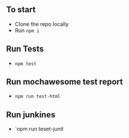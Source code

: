 ## To start
- Clone the repo locally
- Run `npm i`

## Run Tests
- `npm test`

## Run mochawesome test report
- `npm run test-html`

## Run junkines
- `npm run teset-junit

